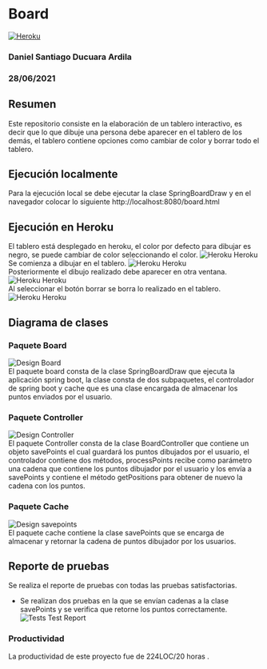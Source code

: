 # Board
[![Heroku](https://www.herokucdn.com/deploy/button.png)](https://springboardarsw.herokuapp.com/board.html)
### Daniel Santiago Ducuara Ardila
### 28/06/2021

## Resumen
Este repositorio consiste en la elaboración de un tablero interactivo, es decir que lo que dibuje una persona
debe aparecer en el tablero de los demás, el tablero contiene opciones como cambiar de color y borrar todo
el tablero.

## Ejecución localmente 
Para la ejecución local se debe ejecutar la clase SpringBoardDraw y en el navegador colocar lo siguiente http://localhost:8080/board.html

## Ejecución en Heroku

El tablero está desplegado en heroku, el color por defecto para dibujar es negro, se puede cambiar de color seleccionando el color.
![Heroku Heroku](image/heroku1.PNG "Heroku HerokuPaso1")<br>
Se comienza a dibujar en el tablero.
![Heroku Heroku](image/heroku2.PNG "Heroku HerokuPaso2")<br>
Posteriormente el dibujo realizado debe aparecer en otra ventana.
![Heroku Heroku](image/heroku3.PNG "Heroku HerokuPaso3")<br>
Al seleccionar el botón borrar se borra lo realizado en el tablero.
![Heroku Heroku](image/heroku1.PNG "Heroku HerokuPaso4")<br>

## Diagrama de clases

### Paquete Board
![Design Board](Design/board.PNG "Board")<br>
El paquete board consta de la clase SpringBoardDraw que ejecuta la aplicación spring boot, la clase consta de dos
subpaquetes, el controlador de spring boot y cache que es una clase encargada de almacenar los puntos enviados por
el usuario.

### Paquete Controller
![Design Controller](Design/controller.PNG "Controller")<br>
El paquete Controller consta de la clase BoardController que contiene un objeto savePoints el cual guardará los puntos dibujados por el usuario,
el controlador contiene dos métodos, processPoints recibe como parámetro una cadena que contiene los puntos dibujador por el usuario y los envía
a savePoints y contiene el método getPositions para obtener de nuevo la cadena con los puntos.

### Paquete Cache
![Design savepoints](Design/savepoints.PNG "savepoints")<br>
El paquete  cache contiene la clase savePoints que se encarga de almacenar y retornar la cadena de puntos dibujador por los usuarios.


## Reporte de pruebas
Se realiza el reporte de pruebas con todas las pruebas satisfactorias.
- Se realizan dos pruebas en la que se envían cadenas a la clase savePoints y se verifica que retorne los puntos correctamente.
 ![Tests Test Report](image/test.PNG "Test Report")<br>


### Productividad
La productividad de este proyecto fue de 224LOC/20 horas .
